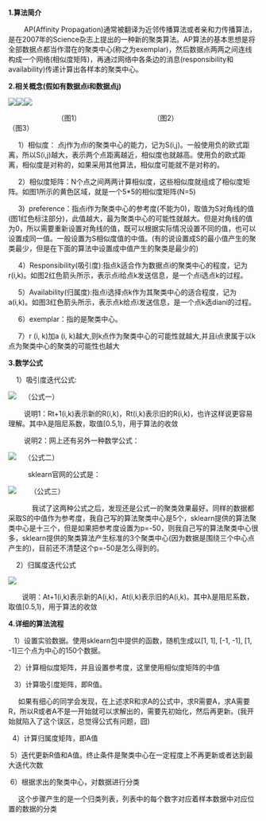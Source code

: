 **1.算法简介**

        AP\(Affinity Propagation\)通常被翻译为近邻传播算法或者亲和力传播算法，是在2007年的Science杂志上提出的一种新的聚类算法。AP算法的基本思想是将全部数据点都当作潜在的聚类中心\(称之为exemplar\)，然后数据点两两之间连线构成一个网络\(相似度矩阵\)，再通过网络中各条边的消息\(responsibility和availability\)传递计算出各样本的聚类中心。



**2.相关概念\(假如有数据点i和数据点j\)**

![](http://images2015.cnblogs.com/blog/1119747/201705/1119747-20170526095101216-1525992044.png)![](http://images2015.cnblogs.com/blog/1119747/201705/1119747-20170526100837825-1748967248.png)![](http://images2015.cnblogs.com/blog/1119747/201705/1119747-20170526100907029-1932825108.png)

                         （图1）                                     （图2）                                       （图3）

     1）相似度： 点j作为点i的聚类中心的能力，记为S\(i,j\)。一般使用负的欧式距离，所以S\(i,j\)越大，表示两个点距离越近，相似度也就越高。使用负的欧式距离，相似度是对称的，如果采用其他算法，相似度可能就不是对称的。

     2）相似度矩阵：N个点之间两两计算相似度，这些相似度就组成了相似度矩阵。如图1所示的黄色区域，就是一个5\*5的相似度矩阵\(N=5\)

     3\)  preference：指点i作为聚类中心的参考度\(不能为0\)，取值为S对角线的值\(图1红色标注部分\)，此值越大，最为聚类中心的可能性就越大。但是对角线的值为0，所以需要重新设置对角线的值，既可以根据实际情况设置不同的值，也可以设置成同一值。一般设置为S相似度值的中值。\(有的说设置成S的最小值产生的聚类最少，但是在下面的算法中设置成中值产生的聚类是最少的\) 

     4）Responsibility\(吸引度\):指点k适合作为数据点i的聚类中心的程度，记为r\(i,k\)。如图2红色箭头所示，表示点i给点k发送信息，是一个点i选点k的过程。

     5）Availability\(归属度\):指点i选择点k作为其聚类中心的适合程度，记为a\(i,k\)。如图3红色箭头所示，表示点k给点i发送信息，是一个点k选diani的过程。

     6）exemplar：指的是聚类中心。

     7）r \(i, k\)加a \(i, k\)越大,则k点作为聚类中心的可能性就越大,并且i点隶属于以k点为聚类中心的聚类的可能性也越大



**3.数学公式**

    1）吸引度迭代公式:

![](http://images2015.cnblogs.com/blog/1119747/201705/1119747-20170526101917529-1649493723.png)    （公式一）

        说明1：Rt+1\(i,k\)表示新的R\(i,k\)，Rt\(i,k\)表示旧的R\(i,k\)，也许这样说更容易理解。其中λ是阻尼系数，取值\[0.5,1\)，用于算法的收敛

        说明2：网上还有另外一种数学公式：

![](http://images2015.cnblogs.com/blog/1119747/201705/1119747-20170526102223216-964419606.png)    （公式二）

          sklearn官网的公式是：

![](http://images2015.cnblogs.com/blog/1119747/201705/1119747-20170526103202029-1789533650.png)       （公式三）

            我试了这两种公式之后，发现还是公式一的聚类效果最好。同样的数据都采取S的中值作为参考度，我自己写的算法聚类中心是5个，sklearn提供的算法聚类中心是十三个，但是如果把参考度设置为p=-50，则我自己写的算法聚类中心很多，sklearn提供的聚类算法产生标准的3个聚类中心\(因为数据是围绕三个中心点产生的\)，目前还不清楚这个p=-50是怎么得到的。

    2）归属度迭代公式

![](http://images2015.cnblogs.com/blog/1119747/201705/1119747-20170526103929544-828180869.png)

       说明：At+1\(i,k\)表示新的A\(i,k\)，At\(i,k\)表示旧的A\(i,k\)。其中λ是阻尼系数，取值\[0.5,1\)，用于算法的收敛



**4.详细的算法流程**

   1）设置实验数据。使用sklearn包中提供的函数，随机生成以\[1, 1\], \[-1, -1\], \[1, -1\]三个点为中心的150个数据。    

   2）计算相似度矩阵，并且设置参考度，这里使用相似度矩阵的中值

   3）计算吸引度矩阵，即R值。

     如果有细心的同学会发现，在上述求R和求A的公式中，求R需要A，求A需要R，所以R或者A不是一开始就可以求解出的，需要先初始化，然后再更新。\(我开始就陷入了这个误区，总觉得公式有问题，囧\)

  4）计算归属度矩阵，即A值

 5）迭代更新R值和A值。终止条件是聚类中心在一定程度上不再更新或者达到最大迭代次数

 6）根据求出的聚类中心，对数据进行分类

     这个步骤产生的是一个归类列表，列表中的每个数字对应着样本数据中对应位置的数据的分类

